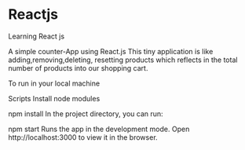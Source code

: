 # Reactjs
Learning React js 

A simple counter-App using React.js
This tiny application is like adding,removing,deleting, resetting products which reflects in the total number of products into our shopping cart.

To run in your local machine

Scripts
Install node modules

npm install
In the project directory, you can run:

npm start
Runs the app in the development mode.
Open http://localhost:3000 to view it in the browser.
